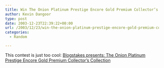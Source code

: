 ```yaml
---
title: Win The Onion Platinum Prestige Encore Gold Premium Collector’s Collection
author: Kevin Dangoor
type: post
date: 2003-12-23T22:39:22+00:00
url: /2003/12/23/win-the-onion-platinum-prestige-encore-gold-premium-collectors-collection/
categories:
  - Random

---
```

This contest is just too cool: [Blogstakes presents: The Onion Platinum Prestige Encore Gold Premium Collector&#8217;s Collection][1]

 [1]: http://blogstakes.com/onion/ "Blogstakes presents: The Onion Platinum Prestige Encore Gold Premium Collector's Collection"